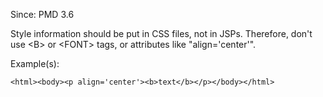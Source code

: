 Since: PMD 3.6

Style information should be put in CSS files, not in JSPs. Therefore, don't use &lt;B&gt; or &lt;FONT&gt;
tags, or attributes like &quot;align='center'&quot;.

Example(s):
```
<html><body><p align='center'><b>text</b></p></body></html>
```
